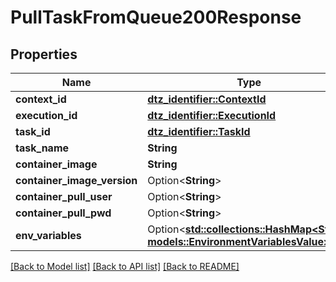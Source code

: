 # PullTaskFromQueue200Response

## Properties

Name | Type | Description | Notes
------------ | ------------- | ------------- | -------------
**context_id** | [**dtz_identifier::ContextId**](dtz_identifier::ContextId.md) |  | 
**execution_id** | [**dtz_identifier::ExecutionId**](dtz_identifier::ExecutionId.md) |  | 
**task_id** | [**dtz_identifier::TaskId**](dtz_identifier::TaskId.md) |  | 
**task_name** | **String** |  | 
**container_image** | **String** |  | 
**container_image_version** | Option<**String**> |  | [optional]
**container_pull_user** | Option<**String**> |  | [optional]
**container_pull_pwd** | Option<**String**> |  | [optional]
**env_variables** | Option<[**std::collections::HashMap<String, models::EnvironmentVariablesValue>**](EnvironmentVariables_value.md)> |  | [optional]

[[Back to Model list]](../README.md#documentation-for-models) [[Back to API list]](../README.md#documentation-for-api-endpoints) [[Back to README]](../README.md)


